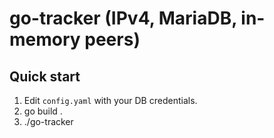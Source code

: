 # go-tracker (IPv4, MariaDB, in-memory peers)

## Quick start
1) Edit `config.yaml` with your DB credentials.
2) go build .
3) ./go-tracker